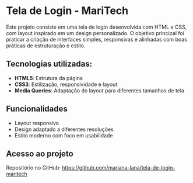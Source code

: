 # Tela de Login - MariTech

Este projeto consiste em uma tela de login desenvolvida com HTML e CSS, com layout inspirado em um design personalizado. O objetivo principal foi praticar a criação de interfaces simples, responsivas e alinhadas com boas práticas de estruturação e estilo.

## Tecnologias utilizadas:

- **HTML5**: Estrutura da página
- **CSS3**: Estilização, responsividade e layout
- **Media Queries**: Adaptação do layout para diferentes tamanhos de tela

## Funcionalidades

- Layout responsivo
- Design adaptado a diferentes resoluções
- Estilo moderno com foco em usabilidade

## Acesso ao projeto

Repositório no GitHub: https://github.com/mariana-lana/tela-de-login-maritech
